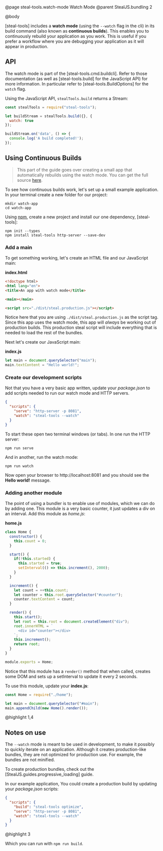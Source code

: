 @page steal-tools.watch-mode Watch Mode
@parent StealJS.bundling 2

@body

[steal-tools] includes a __watch mode__ (using the `--watch` flag in the cli) in its build command (also known as __continuous builds__). This enables you to continuously rebuild your application as you work. This is useful if you prefer a workflow where you are debugging your application as it will appear in production.

## API

The watch mode is part of the [steal-tools.cmd.buildcli]. Refer to those documentation (as well as [steal-tools.build] for the JavaScript API) for more information. In particular refer to [steal-tools.BuildOptions] for the `watch` flag.

Using the JavaScript API, `stealTools.build` returns a Stream:

```js
const stealTools = require("steal-tools");

let buildStream = stealTools.build({}, {
  watch: true
});

buildStream.on('data', () => {
  console.log('A build completed!');
});
```

## Using Continuous Builds

> This part of the guide goes over creating a small app that automatically rebuilds using the watch mode. You can get the full source [here](https://gist.github.com/matthewp/530cfb69c32a03cf1c1e158626e1da7c).

To see how continuous builds work, let's set up a small example application. In your terminal create a new folder for our project:

```shell
mkdir watch-app
cd watch-app
```

Using [npm](https://www.npmjs.com/), create a new project and install our one dependency, [steal-tools]:

```shell
npm init --types
npm install steal-tools http-server --save-dev
```

### Add a main

To get something working, let's create an HTML file and our JavaScript main:

__index.html__

```html
<!doctype html>
<html lang="en">
<title>An app with watch mode</title>

<main></main>

<script src="./dist/steal.production.js"></script>
```

Notice here that you are using `./dist/steal.production.js` as the script tag. Since this app uses the watch mode, this app will *always* be working out of production builds. This production steal script will include everything that is needed to load the rest of the bundles.

Next let's create our JavaScript main:

__index.js__

```js
let main = document.querySelector("main");
main.textContent = "Hello world!";
```

### Create our development scripts

Not that you have a very basic app written, update your *package.json* to add scripts needed to run our watch mode and HTTP servers.

```json
{
  "scripts": {
    "serve": "http-server -p 8081",
    "watch": "steal-tools --watch"
  }
}
```

To start these open two terminal windows (or tabs). In one run the HTTP server:

```shell
npm run serve
```

And in another, run the watch mode:

```shell
npm run watch
```

Now open your browser to http://localhost:8081 and you should see the __Hello world!__ message.

### Adding another module

The point of using a bundler is to enable use of modules, which we can do by adding one. This module is a very basic counter, it just updates a div on an interval. Add this module as *home.js*:

__home.js__

```js
class Home {
  constructor() {
    this.count = 0;
  }

  start() {
    if(!this.started) {
      this.started = true;
      setInterval(() => this.increment(), 2000);
    }
  }

  increment() {
    let count = ++this.count;
    let counter = this.root.querySelector("#counter");
    counter.textContent = count;
  }

  render() {
    this.start();
    let root = this.root = document.createElement("div");
    root.innerHTML = `
      <div id="counter"></div>
    `;
    this.increment();
    return root;
  }
}

module.exports = Home;
```

Notice that this module has a `render()` method that when called, creates some DOM and sets up a setInterval to update it every 2 seconds.

To use this module, update your __index.js__:

```js
const Home = require("./home");

let main = document.querySelector("#main");
main.appendChild(new Home().render());
```

@highlight 1,4

## Notes on use

The `--watch` mode is meant to be used in development, to make it possibly to quickly iterate on an application. Although it creates production-like bundles, they are not optimized for production use. For example, the bundles are not minified.

To create production bundles, check out the [StealJS.guides.progressive_loading] guide.

In our example application, You could create a production build by updating your *package.json* scripts:

```json
{
  "scripts": {
    "build": "steal-tools optimize",
    "serve": "http-server -p 8081",
    "watch": "steal-tools --watch"
  }
}
```

@highlight 3

Which you can run with `npm run build`.
